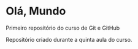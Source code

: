# Olá, Mundo
 Primeiro repositório do curso de Git e GitHub

Repositório criado durante a quinta aula do curso.
